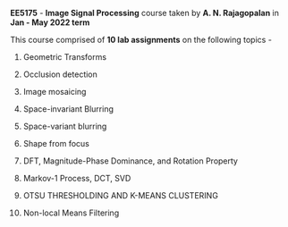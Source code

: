 **EE5175** - **Image Signal Processing** course taken by **A. N. Rajagopalan** in **Jan - May 2022 term**

This course comprised of **10 lab assignments** on the following topics - 


  1. Geometric Transforms

  2. Occlusion detection

  3. Image mosaicing

  4. Space-invariant Blurring

  5. Space-variant blurring

  6. Shape from focus

  7. DFT, Magnitude-Phase Dominance, and Rotation Property

  8. Markov-1 Process, DCT, SVD

  9. OTSU THRESHOLDING AND K-MEANS CLUSTERING

  10. Non-local Means Filtering
